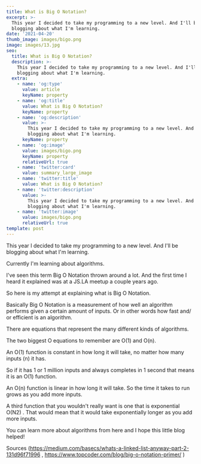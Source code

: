 ```yaml
---
title: What is Big O Notation?
excerpt: >-
  This year I decided to take my programming to a new level. And I'll be
  blogging about what I'm learning.
date: '2021-04-20'
thumb_image: images/bigo.png
image: images/13.jpg
seo:
  title: What is Big O Notation?
  description: >-
    This year I decided to take my programming to a new level. And I'll be
    blogging about what I'm learning.
  extra:
    - name: 'og:type'
      value: article
      keyName: property
    - name: 'og:title'
      value: What is Big O Notation?
      keyName: property
    - name: 'og:description'
      value: >-
        This year I decided to take my programming to a new level. And I'll be
        blogging about what I'm learning.
      keyName: property
    - name: 'og:image'
      value: images/bigo.png
      keyName: property
      relativeUrl: true
    - name: 'twitter:card'
      value: summary_large_image
    - name: 'twitter:title'
      value: What is Big O Notation?
    - name: 'twitter:description'
      value: >-
        This year I decided to take my programming to a new level. And I'll be
        blogging about what I'm learning.
    - name: 'twitter:image'
      value: images/bigo.png
      relativeUrl: true
template: post
---
```


This year I decided to take my programming to a new level. And I'll be blogging about what I'm learning.

 

Currently I'm learning about algorithms.

I've seen this term Big O Notation thrown around a lot. And the first time I heard it explained was at a JS.LA meetup a couple years ago.

So here is my attempt at explaining what is Big O  Notation.

 

Basically Big O Notation is a measurement of how well an algorithm performs given a certain amount of inputs. Or in other words how fast and/ or efficient is an algorithm.

 

There are equations that represent the many different kinds of algorithms.

The two biggest O equations to remember are O(1) and O(n). 

 

An O(1) function is constant in how long it will take, no matter how many inputs (n) it has.

So if it has 1 or 1 million inputs and always completes in 1 second that means it is an O(1) function.

 

An O(n) function is linear in how long it will take. So the time it takes to run grows as you add more inputs.

 

A third function that you wouldn't really want is one that is exponential O(N2) . That would mean that it would take exponentially longer as you add more inputs.

 

You can learn more about algorithms from here and I hope this little blog helped!

 

Sources (https://medium.com/basecs/whats-a-linked-list-anyway-part-2-131d96f71996 , https://www.topcoder.com/blog/big-o-notation-primer/ )
